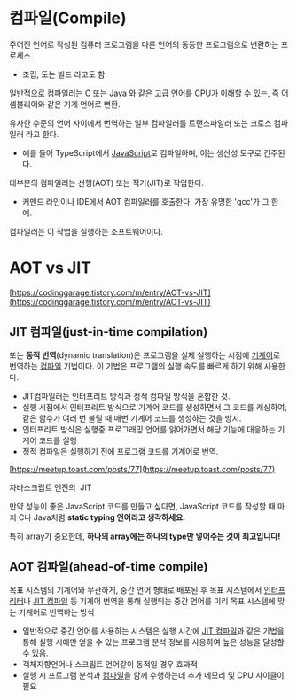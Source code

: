 



# 컴파일(Compile)

주어진 언어로 작성된 컴퓨터 프로그램을 다른 언어의 동등한 프로그램으로 변환하는 프로세스.

- 조립, 도는 빌드 라고도 함.

일반적으로 컴파일러는 C 또는 [Java](https://developer.mozilla.org/ko/docs/Glossary/Java) 와 같은 고급 언어를 CPU가 이해할 수 있는, 즉 어셈블리어와 같은 기계 언어로 변환.

유사한 수준의 언어 사이에서 번역하는 일부 컴파일러를 트랜스파일러 또는 크로스 컴파일러 라고 한다. 

- 예를 들어 TypeScript에서 [JavaScript](https://developer.mozilla.org/ko/docs/Glossary/JavaScript)로 컴파일하며, 이는 생산성 도구로 간주된다.

대부분의 컴파일러는 선행(AOT) 또는 적기(JIT)로 작업한다.  

- 커맨드 라인이나 IDE에서 AOT 컴파일러를 호출한다. 가장 유명한 'gcc'가 그 한 예.

컴파일러는 이 작업을 실행하는 소프트웨어이다.

# AOT vs JIT

[https://codinggarage.tistory.com/m/entry/AOT-vs-JIT](https://codinggarage.tistory.com/m/entry/AOT-vs-JIT)

## **JIT 컴파일**(just-in-time compilation)

또는 **동적 번역**(dynamic translation)은 프로그램을 실제 실행하는 시점에 [기계어](https://ko.wikipedia.org/wiki/%EA%B8%B0%EA%B3%84%EC%96%B4)로 번역하는 [컴파일](https://ko.wikipedia.org/wiki/%EC%BB%B4%ED%8C%8C%EC%9D%BC) 기법이다. 이 기법은 프로그램의 실행 속도를 빠르게 하기 위해 사용한다.

- JIT컴파일러는 인터프리트 방식과 정적 컴파일 방식을 혼합한 것.
- 실행 시점에서 인터프리트 방식으로 기계어 코드를 생성하면서 그 코드를 캐싱하여, 같은 함수가 여러 번 불릴 때 매번 기계어 코드를 생성하는 것을 방지.
- 인터프리트 방식은 실행중 프로그래밍 언어를 읽어가면서 해당 기능에 대응하는 기계어 코드를 실행
- 정적 컴파일은 실행하기 전에 프로그램 코드를 기계어로 번역.

[https://meetup.toast.com/posts/77](https://meetup.toast.com/posts/77)

자바스크립트 엔진의  JIT

만약 성능이 좋은 JavaScript 코드를 만들고 싶다면, JavaScript 코드를 작성할 때 마치 C나 Java처럼 **static typing 언어라고 생각하세요.**

특히 array가 중요한데, **하나의 array에는 하나의 type만 넣어주는 것이 최고입니다!**



## **AOT 컴파일**(ahead-of-time compile)

목표 시스템의 기계어와 무관하게,  중간 언어 형태로 배포된 후 목표 시스템에서 [인터프리터](https://ko.wikipedia.org/wiki/%EC%9D%B8%ED%84%B0%ED%94%84%EB%A6%AC%ED%84%B0)나 [JIT 컴파일](https://ko.wikipedia.org/wiki/JIT_%EC%BB%B4%ED%8C%8C%EC%9D%BC) 등 기계어 번역을 통해 실행되는 중간 언어를 미리 목표 시스템에 맞는 기계어로 번역하는 방식

- 일반적으로 중간 언어를 사용하는 시스템은 실행 시간에 [JIT 컴파일](https://ko.wikipedia.org/wiki/JIT_%EC%BB%B4%ED%8C%8C%EC%9D%BC)과 같은 기법을 통해 실행 시에만 얻을 수 있는 프로그램 분석 정보를 사용하여 높은 성능을 달성할 수 있음.
- 객체지향언어나 스크립트 언어같이 동적일 경우 효과적
- 실행 시 프로그램 분석과 [컴파일](https://ko.wikipedia.org/wiki/%EC%BB%B4%ED%8C%8C%EC%9D%BC)을 함께 수행하는데 추가 메모리 및 CPU 사이클이 필요


















